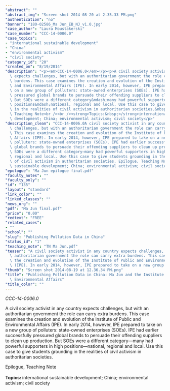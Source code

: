 ```yaml
---
"abstract": ""
"abstract_img": "Screen shot 2014-08-20 at 2.35.33 PM.png"
"authentication": "no"
"banner": "180-02586_Ma Jun_EB_NJ_v1.0.jpg"
"case_author": "Laura Moustakerski"
"case_number": "CCC-14-0006.0"
"case_topics":
- "international sustainable development"
- "China"
- "environmental activism"
- "civil society"
"category_id": "20"
"created_on": "8/19/2014"
"description": "<p><em>CCC-14-0006.0</em></p><p>A civil society activist in any country\
  \ expects challenges, but with an authoritarian government the role can carry extra\
  \ burdens. This case examines the creation and evolution of the Institute of Public\
  \ and Environmental Affairs (IPE). In early 2014, however, IPE prepared to take\
  \ on a new group of polluters: state-owned enterprises (SOEs). IPE had earlier successfully\
  \ pressured global brands to persuade their offending suppliers to clean up production.\
  \ But SOEs were a different category&mdash;many had powerful supporters in high\
  \ positions&mdash;national, regional and local. Use this case to give students grounding\
  \ in the realities of civil activism in authoritarian societies.&nbsp;</p><p>Epilogue,\
  \ Teaching Note<br /><br /><strong>Topics:&nbsp;</strong>international sustainable\
  \ development; China; environmental activism; civil society</p>"
"description_clean": "CCC-14-0006.0A civil society activist in any country expects\
  \ challenges, but with an authoritarian government the role can carry extra burdens.\
  \ This case examines the creation and evolution of the Institute of Public and Environmental\
  \ Affairs (IPE). In early 2014, however, IPE prepared to take on a new group of\
  \ polluters: state-owned enterprises (SOEs). IPE had earlier successfully pressured\
  \ global brands to persuade their offending suppliers to clean up production. But\
  \ SOEs were a different category—many had powerful supporters in high positions—national,\
  \ regional and local. Use this case to give students grounding in the realities\
  \ of civil activism in authoritarian societies. Epilogue, Teaching NoteTopics: international\
  \ sustainable development; China; environmental activism; civil society"
"epologue": "Ma Jun epilogue final.pdf"
"faculty_notes": ""
"faculty_only": ""
"id": "135"
"layout": "standard"
"link_color": ""
"linked_classes": ""
"news_org": ""
"pdf": "Ma Jun final.pdf"
"price": "0.00"
"redtext": "FREE"
"related_cases":
- ""
"school": ""
"slug": "Publishing Pollution Data in China"
"status_id": "1"
"teaching_note": "TN Ma Jun.pdf"
"teaser": "A civil society activist in any country expects challenges, but with an\
  \ authoritarian government the role can carry extra burdens. This case examines\
  \ the creation and evolution of the Institute of Public and Environmental Affairs\
  \ (IPE). In early 2014, however, IPE prepared to take on a new group of polluters."
"thumb": "Screen shot 2014-08-19 at 12.36.34 PM.png"
"title": "Publishing Pollution Data in China: Ma Jun and the Institute of Public and\
  \ Environmental Affairs"
"title_color": ""
---
```

<p><em>CCC-14-0006.0</em></p><p>A civil society activist in any country expects challenges, but with an authoritarian government the role can carry extra burdens. This case examines the creation and evolution of the Institute of Public and Environmental Affairs (IPE). In early 2014, however, IPE prepared to take on a new group of polluters: state-owned enterprises (SOEs). IPE had earlier successfully pressured global brands to persuade their offending suppliers to clean up production. But SOEs were a different category&mdash;many had powerful supporters in high positions&mdash;national, regional and local. Use this case to give students grounding in the realities of civil activism in authoritarian societies.&nbsp;</p><p>Epilogue, Teaching Note<br /><br /><strong>Topics:&nbsp;</strong>international sustainable development; China; environmental activism; civil society</p>
